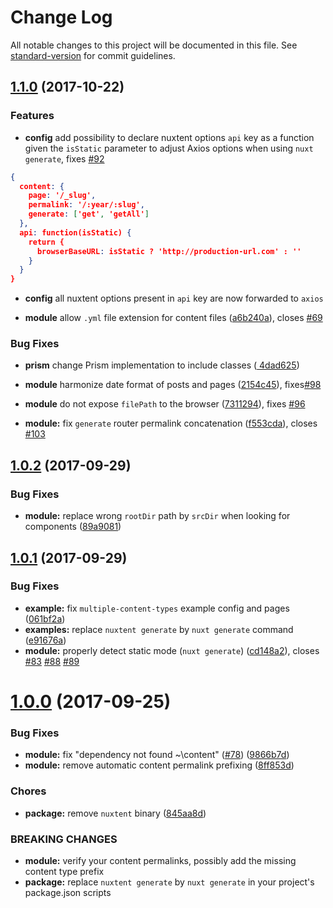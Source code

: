 # Change Log

All notable changes to this project will be documented in this file. See [standard-version](https://github.com/conventional-changelog/standard-version) for commit guidelines.

<a name="1.1.0"></a>
## [1.1.0](https://github.com/nuxt-community/nuxtent-module/compare/v1.0.2...v1.1.0) (2017-10-22)

### Features

* **config** add possibility to declare nuxtent options `api` key as a function
  given the `isStatic` parameter to adjust Axios options when using `nuxt generate`, fixes [#92](https://github.com/nuxt-community/nuxtent-module/issues/92)

```json
{
  content: {
    page: '/_slug',
    permalink: '/:year/:slug',
    generate: ['get', 'getAll']
  },
  api: function(isStatic) {
    return {
      browserBaseURL: isStatic ? 'http://production-url.com' : ''
    }
  }
}
```

* **config** all nuxtent options present in `api` key are now forwarded to `axios`

* **module** allow `.yml` file extension for content files ([a6b240a](https://github.com/nuxt-community/nuxtent-module/commit/a6b240a1500a8861ee8cbfdae0f3cb2b34f235c0)), closes [#69](https://github.com/nuxt-community/nuxtent-module/issues/69)

### Bug Fixes

* **prism** change Prism implementation to include classes ([
4dad625](https://github.com/nuxt-community/nuxtent-module/commit/4dad625ba6ec329cd327134cca3757d6abcd0f19))

* **module** harmonize date format of posts and pages ([2154c45](https://github.com/nuxt-community/nuxtent-module/commit/2154c4535fdcf0de268385c09aae64977b065ebb)), fixes[#98](https://github.com/nuxt-community/nuxtent-module/issues/98)

* **module** do not expose `filePath` to the browser ([7311294](https://github.com/nuxt-community/nuxtent-module/commit/7311294734270c093bf9c7379be043bba351504d)), fixes [#96](https://github.com/nuxt-community/nuxtent-module/issues/96)

* **module:** fix `generate` router permalink concatenation ([f553cda](https://github.com/nuxt-community/nuxtent-module/commit/f553cda)), closes [#103](https://github.com/nuxt-community/nuxtent-module/issues/103)


<a name="1.0.2"></a>
## [1.0.2](https://github.com/nuxt-community/nuxtent-module/compare/v1.0.1...v1.0.2) (2017-09-29)


### Bug Fixes

* **module:** replace wrong `rootDir` path by `srcDir` when looking for components ([89a9081](https://github.com/nuxt-community/nuxtent-module/commit/89a9081))



<a name="1.0.1"></a>
## [1.0.1](https://github.com/nuxt-community/nuxtent-module/compare/v1.0.0...v1.0.1) (2017-09-29)


### Bug Fixes

* **example:** fix `multiple-content-types` example config and pages ([061bf2a](https://github.com/nuxt-community/nuxtent-module/commit/061bf2a))
* **examples:** replace `nuxtent generate` by `nuxt generate` command ([e91676a](https://github.com/nuxt-community/nuxtent-module/commit/e91676a))
* **module:** properly detect static mode (`nuxt generate`) ([cd148a2](https://github.com/nuxt-community/nuxtent-module/commit/cd148a2)), closes [#83](https://github.com/nuxt-community/nuxtent-module/issues/83) [#88](https://github.com/nuxt-community/nuxtent-module/issues/88) [#89](https://github.com/nuxt-community/nuxtent-module/issues/89)



<a name="1.0.0"></a>
# [1.0.0](https://github.com/nuxt-community/nuxtent-module/compare/0.2.80...1.0.0) (2017-09-25)


### Bug Fixes

* **module:** fix "dependency not found ~\content" ([#78](https://github.com/nuxt-community/nuxtent-module/issues/78)) ([9866b7d](https://github.com/nuxt-community/nuxtent-module/commit/9866b7d))
* **module:** remove automatic content permalink prefixing ([8ff853d](https://github.com/nuxt-community/nuxtent-module/commit/8ff853d))


### Chores

* **package:** remove `nuxtent` binary ([845aa8d](https://github.com/nuxt-community/nuxtent-module/commit/845aa8d))


### BREAKING CHANGES

* **module:** verify your content permalinks, possibly add the missing content type prefix
* **package:** replace `nuxtent generate` by `nuxt generate` in your project's package.json scripts
